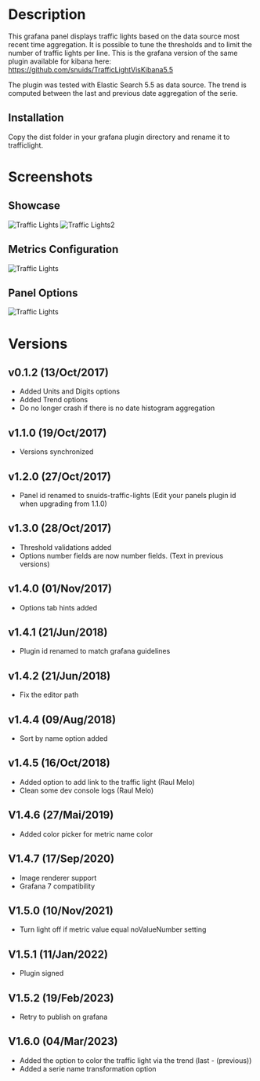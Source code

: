 # Description

This grafana panel displays traffic lights based on the data source most recent time aggregation. It is possible to tune the thresholds and to limit the number of traffic lights per line. This is the grafana version of the same plugin available for kibana here: https://github.com/snuids/TrafficLightVisKibana5.5

The plugin was tested with Elastic Search 5.5 as data source.
The trend is computed between the last and previous date aggregation of the serie.

## Installation

Copy the dist folder in your grafana plugin directory and rename it to trafficlight.

# Screenshots

## Showcase

![Traffic Lights](https://raw.githubusercontent.com/snuids/trafficlights-panel/master/src/img/screenshot-traffic-showcase.jpg)
![Traffic Lights2](https://raw.githubusercontent.com/snuids/trafficlights-panel/master/src/img/screenshot-traffic-showcase2.jpg)

## Metrics Configuration

![Traffic Lights](https://raw.githubusercontent.com/snuids/trafficlights-panel/master/src/img/screenshot-traffic-metrics.jpg)

## Panel Options

![Traffic Lights](https://raw.githubusercontent.com/snuids/trafficlights-panel/master/src/img/screenshot-traffic-options.jpg)

# Versions
## v0.1.2 (13/Oct/2017)
- Added Units and Digits options
- Added Trend options
- Do no longer crash if there is no date histogram aggregation

## v1.1.0 (19/Oct/2017)
- Versions synchronized

## v1.2.0 (27/Oct/2017)
- Panel id renamed to snuids-traffic-lights (Edit your panels plugin id when upgrading from 1.1.0)

## v1.3.0 (28/Oct/2017)
- Threshold validations added
- Options number fields are now number fields. (Text in previous versions)

## v1.4.0 (01/Nov/2017)
- Options tab hints added

## v1.4.1 (21/Jun/2018)
- Plugin id renamed to match grafana guidelines

## v1.4.2 (21/Jun/2018)
- Fix the editor path

## v1.4.4 (09/Aug/2018)
- Sort by name option added

## v1.4.5 (16/Oct/2018)
- Added option to add link to the traffic light (Raul Melo)
- Clean some dev console logs (Raul Melo)

## V1.4.6 (27/Mai/2019)
- Added color picker for metric name color


## V1.4.7 (17/Sep/2020)
- Image renderer support
- Grafana 7 compatibility

## V1.5.0 (10/Nov/2021)
 - Turn light off if metric value equal noValueNumber setting

## V1.5.1 (11/Jan/2022)
 - Plugin signed

## V1.5.2 (19/Feb/2023)
 - Retry to publish on grafana

## V1.6.0 (04/Mar/2023)
 - Added the option to color the traffic light via the trend (last - (previous))
 - Added a serie name transformation option
